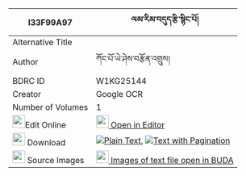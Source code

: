 |I33F99A97|ལམ་རིམ་བདུད་རྩི་སྙིང་པོ། 
| --- | --- 
|Alternative Title |
|Author| ཀོང་པོ་ཡེ་ཤེས་བརྩོན་འགྲུས།
|BDRC ID | W1KG25144
|Creator | Google OCR
|Number of Volumes| 1
|<img width="25" src="https://img.icons8.com/color/25/000000/edit-property.png">Edit Online| [<img width="25" src="https://avatars.githubusercontent.com/u/45091458?s=200&v=4"> Open in Editor](http://editor.openpecha.org/I33F99A97)
|<img width="25" src="https://img.icons8.com/fluent/48/000000/download-2.png"/>  Download | [![](https://img.icons8.com/color/20/000000/txt.png)Plain Text](https://github.com/Openpecha/I33F99A97/releases/download/v1/lamrim_dutsi_nyingpo_plain_I33F99A97.zip), [![](https://img.icons8.com/color/20/000000/txt.png)Text with Pagination](https://github.com/Openpecha/I33F99A97/releases/download/v1/lamrim_dutsi_nyingpo_pages_I33F99A97.zip)
|<img width="25" src="https://img.icons8.com/plasticine/100/000000/pictures-folder.png"/>  Source Images | [<img width="25" src="https://library.bdrc.io/icons/BUDA-small.svg"> Images of text file open in BUDA](https://library.bdrc.io/show/bdr:W1KG25144)
